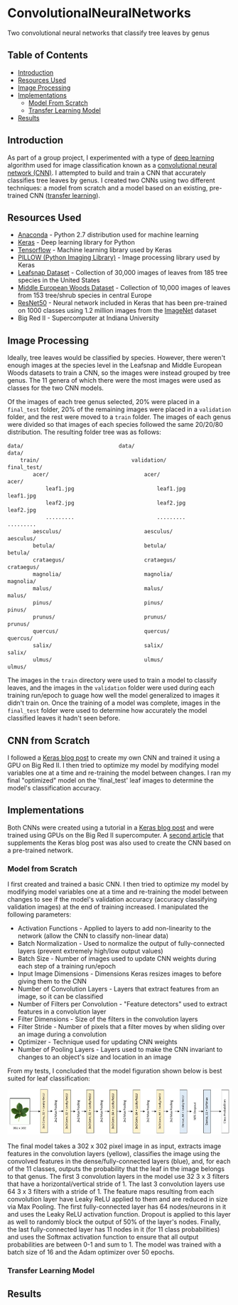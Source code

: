 # ConvolutionalNeuralNetworks
Two convolutional neural networks that classify tree leaves by genus

## Table of Contents
* [Introduction](README.md#introduction)
* [Resources Used](README.md#resources-used)
* [Image Processing](README.md#image-processing)
* [Implementations](README.md#implementations)
    * [Model From Scratch](README.md#model-from-scratch)
    * [Transfer Learning Model](README.md#transfer-learning-model)
* [Results](README.md#results)

## Introduction
As part of a group project, I experimented with a type of [deep learning](https://www.sas.com/en_us/insights/analytics/deep-learning.html) algorithm used for image classification known as a [convolutional neural network (CNN)](https://ujjwalkarn.me/2016/08/11/intuitive-explanation-convnets/). I attempted to build and train a CNN that accurately classifies tree leaves by genus. I created two CNNs using two different techniques: a model from scratch and a model based on an existing, pre-trained CNN ([transfer learning](https://machinelearningmastery.com/transfer-learning-for-deep-learning/)). 

## Resources Used
* [Anaconda](https://www.anaconda.com/distribution/) - Python 2.7 distribution used for machine learning
* [Keras](https://keras.io/) - Deep learning library for Python
* [Tensorflow](https://www.tensorflow.org/) - Machine learning library used by Keras
* [PILLOW (Python Imaging Library)](https://pillow.readthedocs.io/en/stable/) - Image processing library used by Keras
* [Leafsnap Dataset](http://leafsnap.com/dataset/) - Collection of 30,000 images of leaves from 185 tree species in the United States
* [Middle European Woods Dataset](http://zoi.utia.cas.cz/node/662) - Collection of 10,000 images of leaves from 153 tree/shrub species in central Europe
* [ResNet50](https://arxiv.org/pdf/1512.03385.pdf) - Neural network included in Keras that has been pre-trained on 1000 classes using 1.2 million images from the [ImageNet](http://image-net.org/index) dataset
* Big Red II - Supercomputer at Indiana University

## Image Processing
Ideally, tree leaves would be classified by species. However, there weren't enough images at the species level in the Leafsnap and Middle European Woods datasets to train a CNN, so the images were instead grouped by tree genus. The 11 genera of which there were the most images were used as classes for the two CNN models.

Of the images of each tree genus selected, 20% were placed in a ```final_test``` folder, 20% of the remaining images were placed in a ```validation``` folder, and the rest were moved to a ```train``` folder. The images of each genus were divided so that images of each species followed the same 20/20/80 distribution. The resulting folder tree was as follows: 
```
data/                              data/                              data/ 
    train/                             validation/                        final_test/
        acer/                              acer/                              acer/
            leaf1.jpg                          leaf1.jpg                          leaf1.jpg    
            leaf2.jpg                          leaf2.jpg                          leaf2.jpg             
            .........                          .........                          .........
        aesculus/                          aesculus/                           aesculus/
        betula/                            betula/                             betula/
        crataegus/                         crataegus/                          crataegus/  
        magnolia/                          magnolia/                           magnolia/ 
        malus/                             malus/                              malus/
        pinus/                             pinus/                              pinus/
        prunus/                            prunus/                             prunus/
        quercus/                           quercus/                            quercus/
        salix/                             salix/                              salix/
        ulmus/                             ulmus/                              ulmus/
```
The images in the ```train``` directory were used to train a model to classify leaves, and the images in the ```validation``` folder were used during each training run/epoch to guage how well the model generalized to images it didn't train on. Once the training of a model was complete, images in the ```final_test``` folder were used to determine how accurately the model classified leaves it hadn't seen before. 

## CNN from Scratch
I followed a [Keras blog post](https://blog.keras.io/building-powerful-image-classification-models-using-very-little-data.html) to create my own CNN and trained it using a GPU on Big Red II. I then tried to optimize my model by modifying model variables one at a time and re-training the model between changes. I ran my final "optimized" model on the 'final_test' leaf images to determine the model's classification accuracy. 



## Implementations
Both CNNs were created using a tutorial in a [Keras blog post](https://blog.keras.io/building-powerful-image-classification-models-using-very-little-data.html) and were trained using GPUs on the Big Red II supercomputer. A [second article](https://www.codesofinterest.com/2017/08/bottleneck-features-multi-class-classification-keras.html) that supplements the Keras blog post was also used to create the CNN based on a pre-trained network.

### Model from Scratch
I first created and trained a basic CNN. I then tried to optimize my model by modifying model variables one at a time and re-training the model between changes to see if the model's validation accuracy (accuracy classifying validation images) at the end of training increased. I manipulated the following parameters:
* Activation Functions - Applied to layers to add non-linearity to the network (allow the CNN to classify non-linear data) 
* Batch Normalization - Used to normalize the output of fully-connected layers (prevent extremely high/low output values) 
* Batch Size - Number of images used to update CNN weights during each step of a training run/epoch
* Input Image Dimensions - Dimensions Keras resizes images to before giving them to the CNN 
* Number of Convolution Layers - Layers that extract features from an image, so it can be classified
* Number of Filters per Convolution - "Feature detectors" used to extract features in a convolution layer
* Filter Dimensions - Size of the filters in the convolution layers
* Filter Stride - Number of pixels that a filter moves by when sliding over an image during a convolution
* Optimizer - Technique used for updating CNN weights
* Number of Pooling Layers - Layers used to make the CNN invariant to changes to an object's size and location in an image

From my tests, I concluded that the model figuration shown below is best suited for leaf classification:  
<p align="center">
  <img src="ModelFromScratch.jpg" alt="Model From Scratch">
</p>

The final model takes a 302 x 302 pixel image in as input, extracts image features in the convolution layers (yellow), classifies the image using the convolved features in the dense/fully-connected layers (blue), and, for each of the 11 classes, outputs the probability that the leaf in the image belongs to that genus. The first 3 convolution layers in the model use 32 3 x 3 filters that have a horizontal/vertical stride of 1. The last 3 convolution layers use 64 3 x 3 filters with a stride of 1. The feature maps resulting from each convolution layer have Leaky ReLU applied to them and are reduced in size via Max Pooling. The first fully-connected layer has 64 nodes/neurons in it and uses the Leaky ReLU activation function. Dropout is applied to this layer as well to randomly block the output of 50% of the layer's nodes. Finally, the last fully-connected layer has 11 nodes in it (for 11 class probabilities) and uses the Softmax activation function to ensure that all output probabilities are between 0-1 and sum to 1. The model was trained with a batch size of 16 and the Adam optimizer over 50 epochs.



### Transfer Learning Model

## Results

